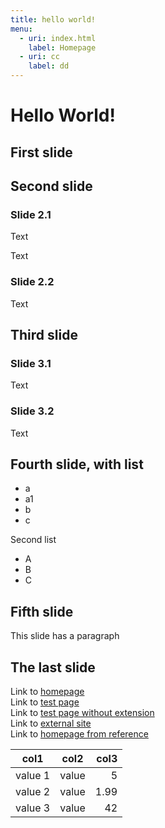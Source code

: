 ```yaml
---
title: hello world!
menu:
  - uri: index.html
    label: Homepage
  - uri: cc
    label: dd
---
```

# Hello World!

## First slide

## Second slide

### Slide 2.1
Text

Text


### Slide 2.2
Text

## Third slide


### Slide 3.1
Text

### Slide 3.2
Text

## Fourth slide, with list

- a
 - a1
- b
- c

Second list

- A
- B
- C

## Fifth slide

This slide has a paragraph

## The last slide

Link to [homepage](../README.md)  
Link to [test page](test.md)  
Link to [test page without extension](test)  
Link to [external site](http://README.md)  
Link to [homepage from reference][To homepage]

[tag-title]: - (This is the test page)
[To homepage]: ../README.md

| col1                | col2            | col3    |
|---------------------|-----------------|--------:|
| value 1             | value           | 5       |
| value 2             | value           | 1.99    |
| value 3             | value           | 42      |
